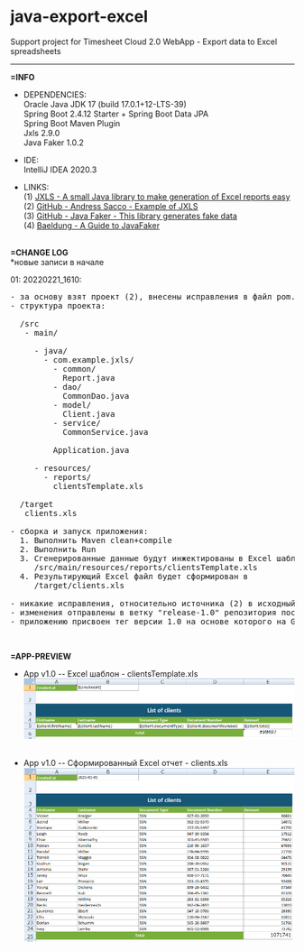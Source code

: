 # java-export-excel
Support project for Timesheet Cloud 2.0 WebApp - Export data to Excel spreadsheets
<hr>

**=INFO**
- DEPENDENCIES:<br>
  Oracle Java JDK  17  (build 17.0.1+12-LTS-39) <br>
  Spring Boot 2.4.12 Starter + Spring Boot Data JPA <br>
  Spring Boot Maven Plugin <br>
  Jxls 2.9.0 <br>
  Java Faker 1.0.2 <br>
  
- IDE:<br>
  IntelliJ IDEA 2020.3 <br>

- LINKS:<br>
  (1) [JXLS - A small Java library to make generation of Excel reports easy](http://jxls.sourceforge.net/index.html) <br>
  (2) [GitHub - Andress Sacco - Example of JXLS](https://github.com/andres-sacco/example-jxls) <br>
  (3) [GitHub - Java Faker - This library generates fake data](https://github.com/DiUS/java-faker) <br>
  (4) [Baeldung - A Guide to JavaFaker](https://www.baeldung.com/java-faker) <br>
  <br>

**=CHANGE LOG**<br>
*новые записи в начале <br>

01: 20220221_1610:
<pre>
- за основу взят проект (2), внесены исправления в файл pom.xml т.к код не компилировался;  
- структура проекта:

  /src
   - main/

     - java/
       - com.example.jxls/
         - common/
           Report.java
         - dao/
           CommonDao.java
         - model/
           Client.java
         - service/
           CommonService.java

         Application.java

     - resources/
       - reports/
         clientsTemplate.xls

  /target
   clients.xls

- сборка и запуск приложения:
  1. Выполнить Maven clean+compile
  2. Выполнить Run
  3. Сгенерированные данные будут инжектированы в Excel шаблон
     /src/main/resources/reports/clientsTemplate.xls
  4. Результирующий Excel файл будет сформирован в
     /target/clients.xls

- никакие исправления, относительно источника (2) в исходный код не вносились;
- изменения отправлены в ветку "release-1.0" репозитория после чего произведено слияние с веткой "main";
- приложению присвоен тег версии 1.0 на основе которого на GitHub создан релиз v1.0;
</pre>
<br>

**=APP-PREVIEW**

- App v1.0 -- Excel шаблон - clientsTemplate.xls <br>
  ![clientsTemplate.xls](_preview/v10_clientsTemplate.png?raw=true)
  <br><br>
  
- App v1.0 -- Сформированный Excel отчет - clients.xls <br>
  ![clients.xls](_preview/v10_clients.png?raw=true)
